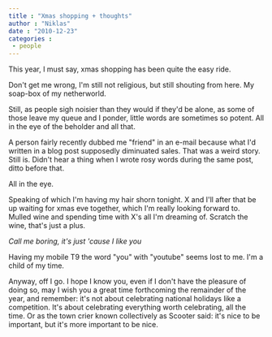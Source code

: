 ```yaml
---
title : "Xmas shopping + thoughts"
author : "Niklas"
date : "2010-12-23"
categories : 
 - people
---
```


This year, I must say, xmas shopping has been quite the easy ride.


Don't get me wrong, I'm still not religious, but still shouting from here. My soap-box of my netherworld.

Still, as people sigh noisier than they would if they'd be alone, as some of those leave my queue and I ponder, little words are sometimes so potent. All in the eye of the beholder and all that.

A person fairly recently dubbed me "friend" in an e-mail because what I'd written in a blog post supposedly diminuated sales. That was a weird story. Still is. Didn't hear a thing when I wrote rosy words during the same post, ditto before that.

All in the eye.

Speaking of which I'm having my hair shorn tonight. X and I'll after that be up waiting for xmas eve together, which I'm really looking forward to. Mulled wine and spending time with X's all I'm dreaming of. Scratch the wine, that's just a plus.

_Call me boring, it's just 'cause I like you_

Having my mobile T9 the word "you" with "youtube" seems lost to me. I'm a child of my time.

Anyway, off I go. I hope I know you, even if I don't have the pleasure of doing so, may I wish you a great time forthcoming the remainder of the year, and remember: it's not about celebrating national holidays like a competition. It's about celebrating everything worth celebrating, all the time. Or as the town crier known collectively as Scooter said: it's nice to be important, but it's more important to be nice.
